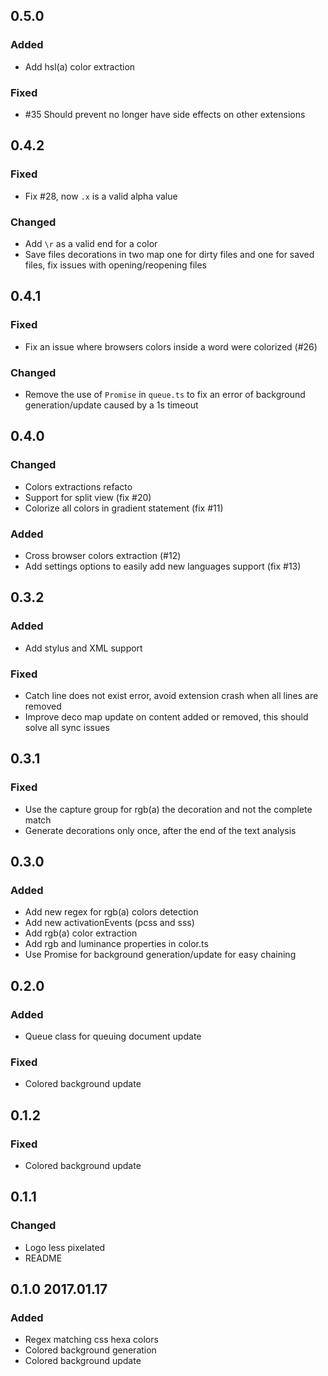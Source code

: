 ## 0.5.0

### Added

- Add hsl(a) color extraction

### Fixed

- #35 Should prevent no longer have side effects on other extensions

## 0.4.2

### Fixed

- Fix #28, now `.x` is a valid alpha value

### Changed

- Add `\r` as a valid end for a color
- Save files decorations in two map one for dirty files and one for saved files, fix issues with opening/reopening files

## 0.4.1

### Fixed

- Fix an issue where browsers colors inside a word were colorized (#26)

### Changed

- Remove the use of `Promise` in `queue.ts` to fix an error of background generation/update caused by a 1s timeout

## 0.4.0

### Changed

- Colors extractions refacto
- Support for split view (fix #20)
- Colorize all colors in gradient statement (fix #11)

### Added

- Cross browser colors extraction (#12)
- Add settings options to easily add new languages support (fix #13)

## 0.3.2

### Added

- Add stylus and XML support

### Fixed

- Catch line does not exist error, avoid extension crash when all lines are removed
- Improve deco map update on content added or removed, this should solve all sync issues

## 0.3.1

### Fixed

- Use the capture group for rgb(a) the decoration and not the complete match
- Generate decorations only once, after the end of the text analysis

## 0.3.0

### Added

- Add new regex for rgb(a) colors detection
- Add new activationEvents (pcss and sss)
- Add rgb(a) color extraction
- Add rgb and luminance properties in color.ts
- Use Promise for background generation/update for easy chaining

## 0.2.0

### Added

- Queue class for queuing document update

### Fixed

- Colored background update

## 0.1.2

### Fixed

- Colored background update

## 0.1.1

### Changed

- Logo less pixelated
- README

## 0.1.0 2017.01.17

### Added

- Regex matching css hexa colors
- Colored background generation
- Colored background update
